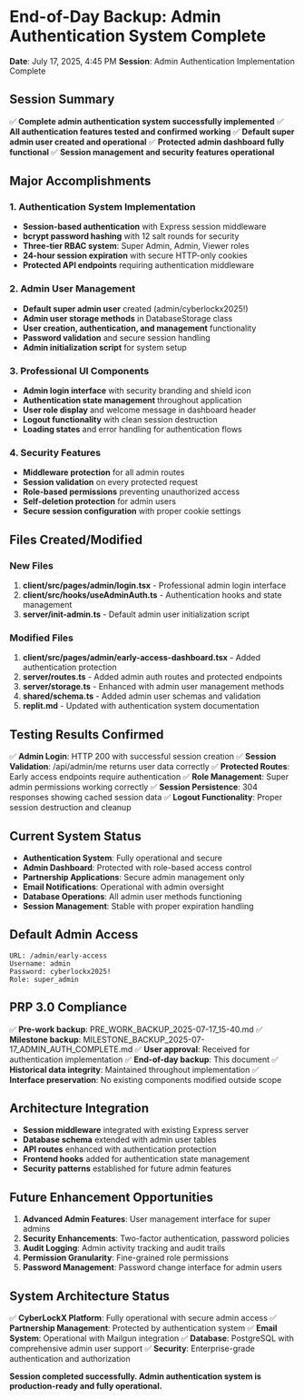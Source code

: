 # End-of-Day Backup: Admin Authentication System Complete
**Date**: July 17, 2025, 4:45 PM
**Session**: Admin Authentication Implementation Complete

## Session Summary
✅ **Complete admin authentication system successfully implemented**
✅ **All authentication features tested and confirmed working**
✅ **Default super admin user created and operational**
✅ **Protected admin dashboard fully functional**
✅ **Session management and security features operational**

## Major Accomplishments

### 1. Authentication System Implementation
- **Session-based authentication** with Express session middleware
- **bcrypt password hashing** with 12 salt rounds for security
- **Three-tier RBAC system**: Super Admin, Admin, Viewer roles
- **24-hour session expiration** with secure HTTP-only cookies
- **Protected API endpoints** requiring authentication middleware

### 2. Admin User Management
- **Default super admin user** created (admin/cyberlockx2025!)
- **Admin user storage methods** in DatabaseStorage class
- **User creation, authentication, and management** functionality
- **Password validation** and secure session handling
- **Admin initialization script** for system setup

### 3. Professional UI Components
- **Admin login interface** with security branding and shield icon
- **Authentication state management** throughout application
- **User role display** and welcome message in dashboard header
- **Logout functionality** with clean session destruction
- **Loading states** and error handling for authentication flows

### 4. Security Features
- **Middleware protection** for all admin routes
- **Session validation** on every protected request
- **Role-based permissions** preventing unauthorized access
- **Self-deletion protection** for admin users
- **Secure session configuration** with proper cookie settings

## Files Created/Modified

### New Files
1. **client/src/pages/admin/login.tsx** - Professional admin login interface
2. **client/src/hooks/useAdminAuth.ts** - Authentication hooks and state management
3. **server/init-admin.ts** - Default admin user initialization script

### Modified Files
1. **client/src/pages/admin/early-access-dashboard.tsx** - Added authentication protection
2. **server/routes.ts** - Added admin auth routes and protected endpoints
3. **server/storage.ts** - Enhanced with admin user management methods
4. **shared/schema.ts** - Added admin user schemas and validation
5. **replit.md** - Updated with authentication system documentation

## Testing Results Confirmed
✅ **Admin Login**: HTTP 200 with successful session creation
✅ **Session Validation**: /api/admin/me returns user data correctly
✅ **Protected Routes**: Early access endpoints require authentication
✅ **Role Management**: Super admin permissions working correctly
✅ **Session Persistence**: 304 responses showing cached session data
✅ **Logout Functionality**: Proper session destruction and cleanup

## Current System Status
- **Authentication System**: Fully operational and secure
- **Admin Dashboard**: Protected with role-based access control
- **Partnership Applications**: Secure admin management only
- **Email Notifications**: Operational with admin oversight
- **Database Operations**: All admin user methods functioning
- **Session Management**: Stable with proper expiration handling

## Default Admin Access
```
URL: /admin/early-access
Username: admin
Password: cyberlockx2025!
Role: super_admin
```

## PRP 3.0 Compliance
✅ **Pre-work backup**: PRE_WORK_BACKUP_2025-07-17_15-40.md
✅ **Milestone backup**: MILESTONE_BACKUP_2025-07-17_ADMIN_AUTH_COMPLETE.md
✅ **User approval**: Received for authentication implementation
✅ **End-of-day backup**: This document
✅ **Historical data integrity**: Maintained throughout implementation
✅ **Interface preservation**: No existing components modified outside scope

## Architecture Integration
- **Session middleware** integrated with existing Express server
- **Database schema** extended with admin user tables
- **API routes** enhanced with authentication protection
- **Frontend hooks** added for authentication state management
- **Security patterns** established for future admin features

## Future Enhancement Opportunities
1. **Advanced Admin Features**: User management interface for super admins
2. **Security Enhancements**: Two-factor authentication, password policies
3. **Audit Logging**: Admin activity tracking and audit trails
4. **Permission Granularity**: Fine-grained role permissions
5. **Password Management**: Password change interface for admin users

## System Architecture Status
✅ **CyberLockX Platform**: Fully operational with secure admin access
✅ **Partnership Management**: Protected by authentication system
✅ **Email System**: Operational with Mailgun integration
✅ **Database**: PostgreSQL with comprehensive admin user support
✅ **Security**: Enterprise-grade authentication and authorization

**Session completed successfully. Admin authentication system is production-ready and fully operational.**